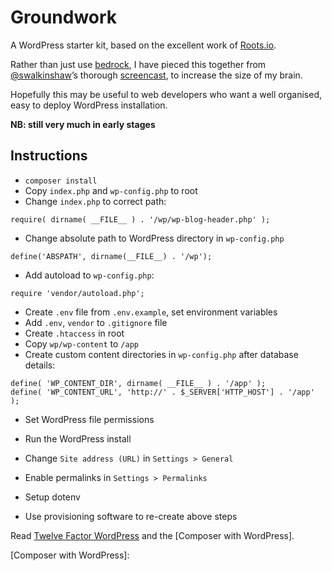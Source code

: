 # Groundwork

A WordPress starter kit, based on the excellent work of [Roots.io]. 

Rather than just use [bedrock], I have pieced this together from [@swalkinshaw]’s thorough [screencast], to increase the size of my brain.

Hopefully this may be useful to web developers who want a well organised, easy to deploy WordPress installation.

**NB: still very much in early stages**

## Instructions

* `composer install`
* Copy `index.php` and `wp-config.php` to root
* Change `index.php` to correct path:
```
require( dirname( __FILE__ ) . '/wp/wp-blog-header.php' );
```
* Change absolute path to WordPress directory in `wp-config.php`
```
define('ABSPATH', dirname(__FILE__) . '/wp');
```
* Add autoload to `wp-config.php`:
```
require 'vendor/autoload.php';
```
* Create `.env` file from `.env.example`, set environment variables
* Add `.env`, `vendor` to `.gitignore` file
* Create `.htaccess` in root
* Copy `wp/wp-content` to `/app`
* Create custom content directories in `wp-config.php` after database details:
```
define( 'WP_CONTENT_DIR', dirname( __FILE__ ) . '/app' );  
define( 'WP_CONTENT_URL', 'http://' . $_SERVER['HTTP_HOST'] . '/app' );
```
* Set WordPress file permissions
* Run the WordPress install
* Change `Site address (URL)` in `Settings > General`
* Enable permalinks in `Settings > Permalinks`


* Setup dotenv
* Use provisioning software to re-create above steps

Read [Twelve Factor WordPress] and the [Composer with WordPress].


[Roots.io]: http://roots.io/
[bedrock]: https://github.com/roots/bedrock
[Twelve Factor WordPress]: http://roots.io/twelve-factor-wordpress/
[screencast]: http://roots.io/screencasts/using-composer-with-wordpress/
[@swalkinshaw]: https://twitter.com/swalkinshaw
[Composer with WordPress]: 
